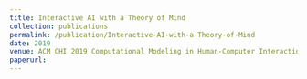 ```yaml
---
title: Interactive AI with a Theory of Mind
collection: publications
permalink: /publication/Interactive-AI-with-a-Theory-of-Mind
date: 2019
venue: ACM CHI 2019 Computational Modeling in Human-Computer Interaction Workshop
paperurl: 
---
```


